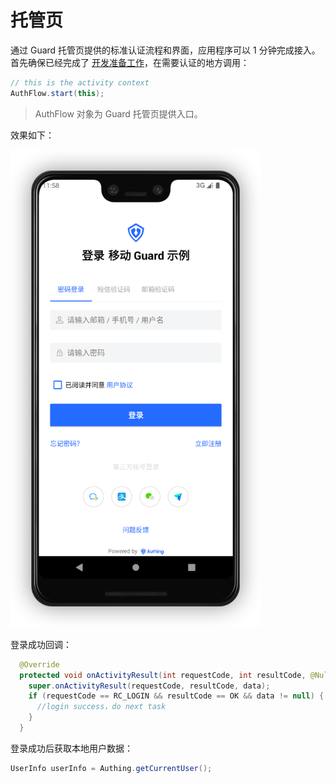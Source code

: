 # 托管页

<LastUpdated/>

通过 Guard 托管页提供的标准认证流程和界面，应用程序可以 1 分钟完成接入。 首先确保已经完成了 [开发准备工作](./quick.md)，在需要认证的地方调用：

```java
// this is the activity context
AuthFlow.start(this);
```

> AuthFlow 对象为 Guard 托管页提供入口。

效果如下：

<img src="./images/standard.png" alt="drawing" width="400"/>

登录成功回调：

```java
  @Override
  protected void onActivityResult(int requestCode, int resultCode, @Nullable Intent data) {
    super.onActivityResult(requestCode, resultCode, data);
    if (requestCode == RC_LOGIN && resultCode == OK && data != null) {
      //login success，do next task
    }
  }
```

登录成功后获取本地用户数据：

```java
UserInfo userInfo = Authing.getCurrentUser();
```

